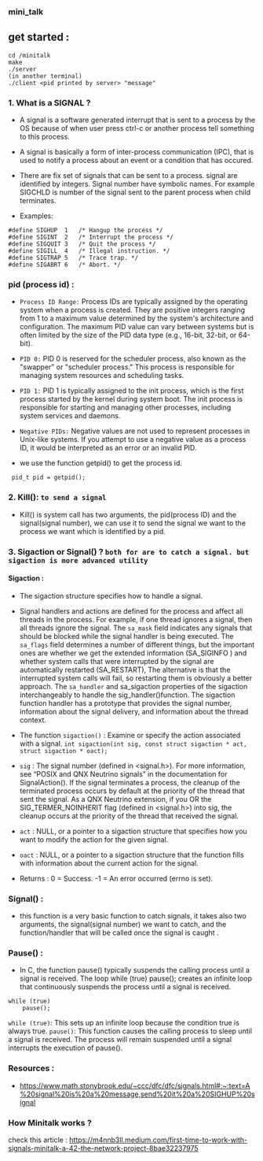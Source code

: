 ### mini_talk

## get started :
```
cd /minitalk
make
./server
(in another terminal)
./client <pid printed by server> "message"
```


### 1. What is a SIGNAL ?
- A signal is a software generated interrupt that is sent to a process by the OS because of when user press ctrl-c or another process tell something to this process.
- A signal is basically a form of inter-process communication (IPC), that is used to notify a process about an event or a condition that has occured.
- There are fix set of signals that can be sent to a process. signal are identified by integers.
Signal number have symbolic names. For example SIGCHLD is number of the signal sent to the parent process when child terminates.

- Examples:
```
#define SIGHUP  1   /* Hangup the process */ 
#define SIGINT  2   /* Interrupt the process */ 
#define SIGQUIT 3   /* Quit the process */ 
#define SIGILL  4   /* Illegal instruction. */ 
#define SIGTRAP 5   /* Trace trap. */ 
#define SIGABRT 6   /* Abort. */
```

### pid (process id) :
- `Process ID Range:` Process IDs are typically assigned by the operating system when a process is created. They are positive integers ranging from 1 to a maximum value determined by the system's architecture and configuration. The maximum PID value can vary between systems but is often limited by the size of the PID data type (e.g., 16-bit, 32-bit, or 64-bit).

- `PID 0:` PID 0 is reserved for the scheduler process, also known as the "swapper" or "scheduler process." This process is responsible for managing system resources and scheduling tasks.

- `PID 1:` PID 1 is typically assigned to the init process, which is the first process started by the kernel during system boot. The init process is responsible for starting and managing other processes, including system services and daemons.

- `Negative PIDs:` Negative values are not used to represent processes in Unix-like systems. If you attempt to use a negative value as a process ID, it would be interpreted as an error or an invalid PID. 

- we use the function getpid() to get the process id.
```
 pid_t pid = getpid();
```

### 2. Kill(): `to send a signal`
- Kill() is system call has two arguments, the pid(process ID) and the signal(signal number), we can use it to send the signal we want to the process we want which is identified by a pid.

### 3. Sigaction or Signal() ? `both for are to catch a signal. but sigaction is more advanced utility`
#### Sigaction :
- The sigaction structure specifies how to handle a signal.
- Signal handlers and actions are defined for the process and affect all threads in the process. For example, if one thread ignores a signal, then all threads ignore the signal.
The `sa_mask` field indicates any signals that should be blocked while the signal handler is being executed.
The `sa_flags` field determines a number of different things, but the important ones are whether we get the extended information (SA_SIGINFO ) and whether system calls that were interrupted by the signal are automatically restarted (SA_RESTART), The alternative is that the interrupted system calls will fail, so restarting them is obviously a better approach.
The `sa_handler` and sa_sigaction properties of the sigaction interchangeably to handle the sig_handler()function.
The sigaction function handler has a prototype that provides the signal number, information about the signal delivery, and information about the thread context.

- The function `sigaction()` : Examine or specify the action associated with a signal.
```int sigaction(int sig, const struct sigaction * act, struct sigaction * oact);```
- `sig` :
The signal number (defined in <signal.h>). For more information, see “POSIX and QNX Neutrino signals” in the documentation for SignalAction().
If the signal terminates a process, the cleanup of the terminated process occurs by default at the priority of the thread that sent the signal. As a QNX Neutrino extension, if you OR the SIG_TERMER_NOINHERIT flag (defined in <signal.h>) into sig, the cleanup occurs at the priority of the thread that received the signal.
- `act` :
NULL, or a pointer to a sigaction structure that specifies how you want to modify the action for the given signal.
- `oact` :
NULL, or a pointer to a sigaction structure that the function fills with information about the current action for the signal.

- Returns :
0 = Success.
-1 = An error occurred (errno is set).

### Signal() :
- this function is a very basic function to catch signals, it takes also two arguments, the signal(signal number) we want to catch, and the function/handler that will be called once the signal is caught .

### Pause() :
- In C, the function pause() typically suspends the calling process until a signal is received. The loop while (true) pause(); creates an infinite loop that continuously suspends the process until a signal is received.

```
while (true)
    pause();
```

`while (true)`: This sets up an infinite loop because the condition true is always true.
`pause()`: This function causes the calling process to sleep until a signal is received. The process will remain suspended until a signal interrupts the execution of pause().

### Resources :
- https://www.math.stonybrook.edu/~ccc/dfc/dfc/signals.html#:~:text=A%20signal%20is%20a%20message,send%20it%20a%20SIGHUP%20signal

### How Minitalk works ?
check this article : https://m4nnb3ll.medium.com/first-time-to-work-with-signals-minitalk-a-42-the-network-project-8bae32237975
